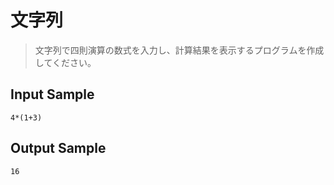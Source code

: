 # 文字列
> 文字列で四則演算の数式を入力し、計算結果を表示するプログラムを作成してください。

## Input Sample
```
4*(1+3)
```

## Output Sample
```
16
```
